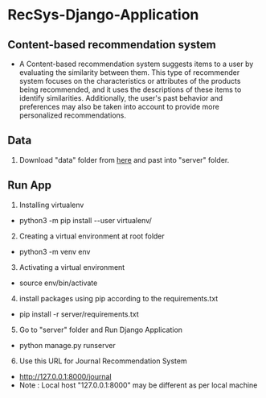 # RecSys-Django-Application

## Content-based recommendation system
* A Content-based recommendation system suggests items to a user by evaluating the similarity between them. This type of recommender system focuses on the characteristics or attributes of the products being recommended, and it uses the descriptions of these items to identify similarities. Additionally, the user's past behavior and preferences may also be taken into account to provide more personalized recommendations.



## Data 
1. Download "data" folder from [here](www.google.com) and past into "server" folder.

## Run App

1. Installing virtualenv
- python3 -m pip install --user virtualenv/

2. Creating a virtual environment at root folder
- python3 -m venv env

3. Activating a virtual environment
- source env/bin/activate

4. install packages using pip according to the requirements.txt
- pip install -r server/requirements.txt

5. Go to "server" folder and Run Django Application
- python manage.py runserver 

6. Use this URL for Journal Recommendation System
- http://127.0.0.1:8000/journal
- Note : Local host "127.0.0.1:8000" may be different as per local machine
